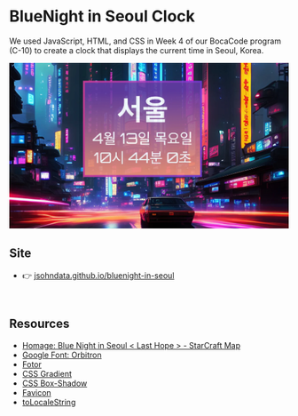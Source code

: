 # BlueNight in Seoul Clock
We used JavaScript, HTML, and CSS in Week 4 of our BocaCode program (C-10) to create a clock that displays the current time in Seoul, Korea.

[![screen shot](./src/images/readme.webp)](https://jsohndata.github.io/bluenight-in-seoul)

## Site
* 👉 [jsohndata.github.io/bluenight-in-seoul](https://jsohndata.github.io/bluenight-in-seoul)

<br>

## Resources
* [Homage: Blue Night in Seoul < Last Hope > - StarCraft Map](https://scmscx.com/map/G8V4Rh2D)
* [Google Font: Orbitron](https://fonts.google.com/specimen/Orbitron?preview.text=10:11&preview.text_type=custom)
* [Fotor](https://www.fotor.com/)
* [CSS Gradient](https://cssgradient.io/)
* [CSS Box-Shadow](https://html-css-js.com/css/generator/box-shadow/)
* [Favicon](https://favicon.io/favicon-converter/)
* [toLocaleString](https://www.w3schools.com/jsref/jsref_tolocalestring.asp)